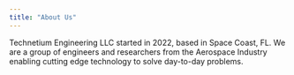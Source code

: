 ```yaml
---
title: "About Us"
---
```

Technetium Engineering LLC started in 2022, based in Space Coast, FL. We are a group of engineers and researchers from the Aerospace Industry enabling cutting edge technology to solve day-to-day problems.